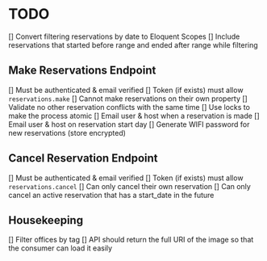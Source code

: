 # TODO

[] Convert filtering reservations by date to Eloquent Scopes
[] Include reservations that started before range and ended after range while filtering

## Make Reservations Endpoint

[] Must be authenticated & email verified
[] Token (if exists) must allow `reservations.make`
[] Cannot make reservations on their own property
[] Validate no other reservation conflicts with the same time
[] Use locks to make the process atomic
[] Email user & host when a reservation is made
[] Email user & host on reservation start day
[] Generate WIFI password for new reservations (store encrypted)

## Cancel Reservation Endpoint

[] Must be authenticated & email verified
[] Token (if exists) must allow `reservations.cancel`
[] Can only cancel their own reservation
[] Can only cancel an active reservation that has a start_date in the future

## Housekeeping

[] Filter offices by tag
[] API should return the full URI of the image so that the consumer can load it easily


